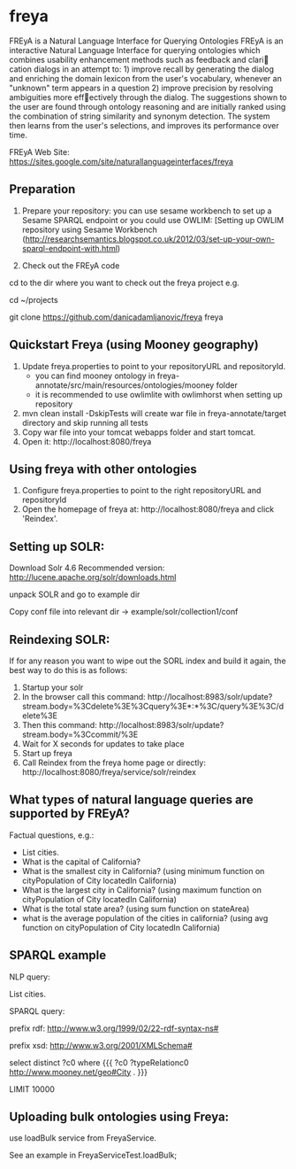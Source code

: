 # freya
FREyA is a Natural Language Interface for Querying Ontologies
FREyA is an interactive Natural Language Interface for querying ontologies which combines usability enhancement methods such as feedback and clari
cation dialogs in an attempt to: 1) improve recall by generating the dialog and enriching the domain lexicon from the user's vocabulary, whenever an "unknown" term appears in a question 2) improve precision by resolving ambiguities more effectively through the dialog. The suggestions shown to the user are
found through ontology reasoning and are initially ranked using the combination of string similarity and synonym detection. The system then learns from the user's selections, and improves its performance over time.

FREyA Web Site:
https://sites.google.com/site/naturallanguageinterfaces/freya


Preparation
--------------------------------------------------------------------------------
1. Prepare your repository: you can use sesame workbench to set up a Sesame SPARQL endpoint or you could use OWLIM:
[Setting up OWLIM repository using Sesame Workbench (http://researchsemantics.blogspot.co.uk/2012/03/set-up-your-own-sparql-endpoint-with.html)

2. Check out the FREyA code

cd to the dir where you want to check out the freya project e.g. 

cd ~/projects

git clone https://github.com/danicadamljanovic/freya freya

Quickstart Freya (using Mooney geography)
--------------------------------------------------------------------------------

1. Update freya.properties to point to your repositoryURL and repositoryId.
   - you can find mooney ontology in freya-annotate/src/main/resources/ontologies/mooney folder
   - it is recommended to use owlimlite with owlimhorst when setting up repository
2. mvn clean install -DskipTests will create war file in freya-annotate/target directory and skip running all tests
3. Copy war file into your tomcat webapps folder and start tomcat.
4. Open it: http://localhost:8080/freya


Using freya with other ontologies
--------------------------------------------------------------------------------

1. Configure freya.properties to point to the right repositoryURL and repositoryId
2. Open the homepage of freya at: http://localhost:8080/freya
and click 'Reindex'.


Setting up SOLR:
--------------------------------------------------------------------------------

Download Solr 4.6 Recommended version: http://lucene.apache.org/solr/downloads.html

unpack SOLR and go to example dir

Copy conf file into relevant dir -> example/solr/collection1/conf 


Reindexing SOLR:
----------------------------------------
If for any reason you want to wipe out the SORL index and build it again, the best way to do this is as follows:

1. Startup your solr
2. In the browser call this command:
http://localhost:8983/solr/update?stream.body=%3Cdelete%3E%3Cquery%3E*:*%3C/query%3E%3C/delete%3E
3. Then this command:
http://localhost:8983/solr/update?stream.body=%3Ccommit/%3E
4. Wait for X seconds for updates to take place
5. Start up freya
6. Call Reindex from the freya home page or directly:
http://localhost:8080/freya/service/solr/reindex


What types of natural language queries are supported by FREyA?
--------------------------------------------------------------------------------
Factual questions, e.g.:
-  List cities.
-  What is the capital of California?
-  What is the smallest city in California? (using minimum function on cityPopulation of City locatedIn California)
-  What is the largest city in California? (using maximum function on cityPopulation of City locatedIn California)
-  What is the total state area? (using sum function on stateArea)
-  what is the average population of the cities in california? (using avg function on cityPopulation of City locatedIn California)  


SPARQL example
----------------------------------------
NLP query: 

List cities.

SPARQL query:

prefix rdf: <http://www.w3.org/1999/02/22-rdf-syntax-ns#>

prefix xsd: <http://www.w3.org/2001/XMLSchema#>

select distinct ?c0 where {{{  ?c0  ?typeRelationc0 <http://www.mooney.net/geo#City> .  }}} 

LIMIT 10000


Uploading bulk ontologies using Freya:
----------------------------------------
use loadBulk service from FreyaService.

See an example in FreyaServiceTest.loadBulk;
